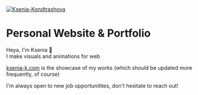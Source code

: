 [![Ksenia-Kondtrashova](https://pbs.twimg.com/profile_banners/97893901/1652700885/1500x500)](https://ksenia-k.com/)

# Personal Website & Portfolio

Heya, I'm Ksenia 👋 \
I make visuals and animations for web


[ksenia-k.com](https://ksenia-k.com/) is the showcase of my works (which should be updated more frequently, of course)

I'm always open to new job opportunitites, don't hesitate to reach out!
